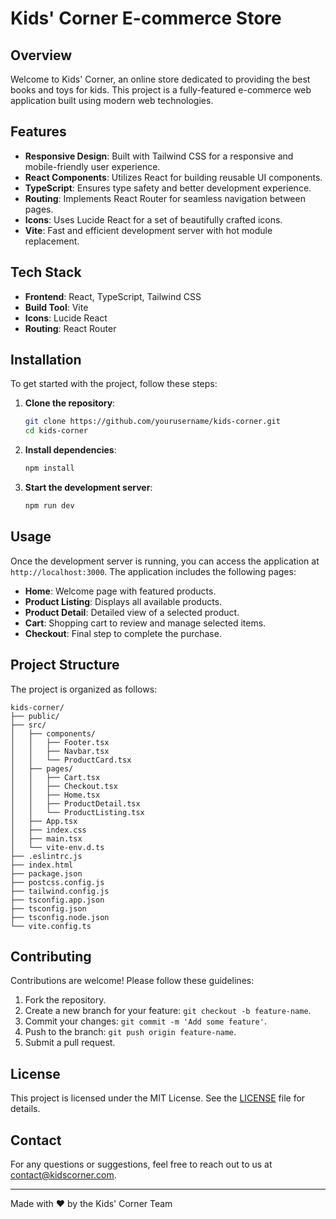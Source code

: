 # Kids' Corner E-commerce Store

## Overview

Welcome to Kids' Corner, an online store dedicated to providing the best books and toys for kids. This project is a fully-featured e-commerce web application built using modern web technologies.

## Features

- **Responsive Design**: Built with Tailwind CSS for a responsive and mobile-friendly user experience.
- **React Components**: Utilizes React for building reusable UI components.
- **TypeScript**: Ensures type safety and better development experience.
- **Routing**: Implements React Router for seamless navigation between pages.
- **Icons**: Uses Lucide React for a set of beautifully crafted icons.
- **Vite**: Fast and efficient development server with hot module replacement.

## Tech Stack

- **Frontend**: React, TypeScript, Tailwind CSS
- **Build Tool**: Vite
- **Icons**: Lucide React
- **Routing**: React Router

## Installation

To get started with the project, follow these steps:

1. **Clone the repository**:
   ```sh
   git clone https://github.com/yourusername/kids-corner.git
   cd kids-corner
   ```

2. **Install dependencies**:
   ```sh
   npm install
   ```

3. **Start the development server**:
   ```sh
   npm run dev
   ```

## Usage

Once the development server is running, you can access the application at `http://localhost:3000`. The application includes the following pages:

- **Home**: Welcome page with featured products.
- **Product Listing**: Displays all available products.
- **Product Detail**: Detailed view of a selected product.
- **Cart**: Shopping cart to review and manage selected items.
- **Checkout**: Final step to complete the purchase.

## Project Structure

The project is organized as follows:

```
kids-corner/
├── public/
├── src/
│   ├── components/
│   │   ├── Footer.tsx
│   │   ├── Navbar.tsx
│   │   └── ProductCard.tsx
│   ├── pages/
│   │   ├── Cart.tsx
│   │   ├── Checkout.tsx
│   │   ├── Home.tsx
│   │   ├── ProductDetail.tsx
│   │   └── ProductListing.tsx
│   ├── App.tsx
│   ├── index.css
│   ├── main.tsx
│   └── vite-env.d.ts
├── .eslintrc.js
├── index.html
├── package.json
├── postcss.config.js
├── tailwind.config.js
├── tsconfig.app.json
├── tsconfig.json
├── tsconfig.node.json
└── vite.config.ts
```

## Contributing

Contributions are welcome! Please follow these guidelines:

1. Fork the repository.
2. Create a new branch for your feature: `git checkout -b feature-name`.
3. Commit your changes: `git commit -m 'Add some feature'`.
4. Push to the branch: `git push origin feature-name`.
5. Submit a pull request.

## License

This project is licensed under the MIT License. See the [LICENSE](LICENSE) file for details.

## Contact

For any questions or suggestions, feel free to reach out to us at [contact@kidscorner.com](mailto:contact@kidscorner.com).

---

Made with ❤️ by the Kids' Corner Team
